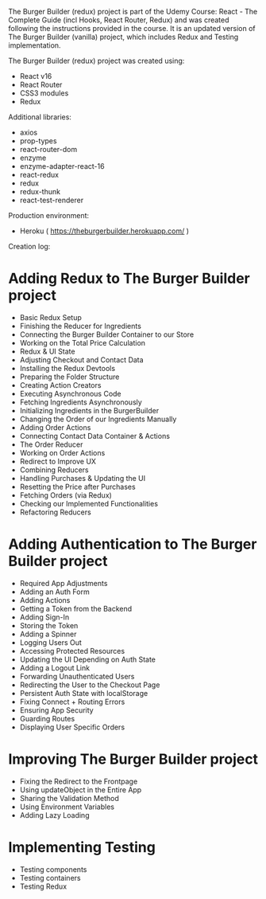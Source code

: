 The Burger Builder (redux) project is part of the Udemy Course: React - The Complete Guide (incl Hooks, React Router, Redux)
and was created following the instructions provided in the course. It is an updated version of The Burger Builder (vanilla) project, which includes Redux and Testing implementation.

The Burger Builder (redux) project was created using:

* React v16
* React Router
* CSS3 modules
* Redux

Additional libraries:

* axios
* prop-types
* react-router-dom
* enzyme
* enzyme-adapter-react-16
* react-redux
* redux
* redux-thunk
* react-test-renderer

Production environment:

* Heroku ( https://theburgerbuilder.herokuapp.com/ )

Creation log:

# Adding Redux to The Burger Builder project

* Basic Redux Setup
* Finishing the Reducer for Ingredients
* Connecting the Burger Builder Container to our Store
* Working on the Total Price Calculation
* Redux & UI State
* Adjusting Checkout and Contact Data 
* Installing the Redux Devtools
* Preparing the Folder Structure
* Creating Action Creators
* Executing Asynchronous Code
* Fetching Ingredients Asynchronously
* Initializing Ingredients in the BurgerBuilder
* Changing the Order of our Ingredients Manually
* Adding Order Actions
* Connecting Contact Data Container & Actions
* The Order Reducer
* Working on Order Actions
* Redirect to Improve UX
* Combining Reducers
* Handling Purchases & Updating the UI
* Resetting the Price after Purchases
* Fetching Orders (via Redux)
* Checking our Implemented Functionalities
* Refactoring Reducers

# Adding Authentication to The Burger Builder project

* Required App Adjustments
* Adding an Auth Form
* Adding Actions
* Getting a Token from the Backend
* Adding Sign-In 
* Storing the Token
* Adding a Spinner
* Logging Users Out
* Accessing Protected Resources
* Updating the UI Depending on Auth State
* Adding a Logout Link
* Forwarding Unauthenticated Users 
* Redirecting the User to the Checkout Page
* Persistent Auth State with localStorage
* Fixing Connect + Routing Errors 
* Ensuring App Security 
* Guarding Routes 
* Displaying User Specific Orders 

# Improving The Burger Builder project

* Fixing the Redirect to the Frontpage
* Using updateObject in the Entire App
* Sharing the Validation Method 
* Using Environment Variables
* Adding Lazy Loading 

# Implementing Testing

* Testing components
* Testing containers
* Testing Redux

